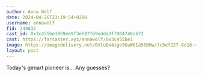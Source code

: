 ```yaml
---
author: Anna Wolf
date: 2024-04-26T23:19:54+0200
username: annawolf
fid: 244832
cast_id: 0x3c455be1959e69f3ef87fb9edda3ff904748c672
cast: https://farcaster.xyz/annawolf/0x3c455be1
image: https://imagedelivery.net/BXluQx4ige9GuW0Ia56BHw/7c5ef227-8e18-4336-da13-c29a0cd8bb00/original
layout: post
---
```


Today's genart pioneer is...
Any guesses?

<img src='https://imagedelivery.net/BXluQx4ige9GuW0Ia56BHw/7c5ef227-8e18-4336-da13-c29a0cd8bb00/original' alt='' referrerpolicy='no-referrer'/>
